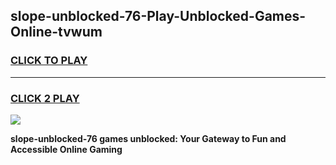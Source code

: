 
## slope-unblocked-76-Play-Unblocked-Games-Online-tvwum
<h3>
<a href="https://premium76.site?title=slope-unblocked-76&ref=25A">CLICK TO PLAY</a></h3>
<hr>

<h3>
<a href="https://premium76.site?title=slope-unblocked-76&ref=25A">CLICK 2 PLAY</a>
  
</h3>

<a href="https://premium76.site?title=slope-unblocked-76&ref=25A"><img src="https://clearcache.store/games.png"></a>


**slope-unblocked-76 games unblocked: Your Gateway to Fun and Accessible Online Gaming**
